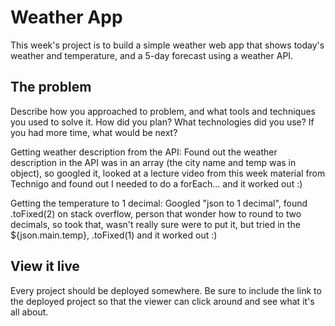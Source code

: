 # Weather App

This week's project is to build a simple weather web app that shows today's weather and temperature, and a 5-day forecast using a weather API.

## The problem

Describe how you approached to problem, and what tools and techniques you used to solve it. How did you plan? What technologies did you use? If you had more time, what would be next?

Getting weather description from the API:
Found out the weather description in the API was in an array (the city name and temp was in object), so googled it, looked at a lecture video from this week material from Technigo and found out I needed to do a forEach... and it worked out :)

Getting the temperature to 1 decimal:
Googled "json to 1 decimal", found .toFixed(2) on stack overflow, 
person that wonder how to round to two decimals, so took that,
wasn't really sure were to put it, but tried in the ${json.main.temp}, .toFixed(1) and it worked out :)

## View it live

Every project should be deployed somewhere. Be sure to include the link to the deployed project so that the viewer can click around and see what it's all about.
